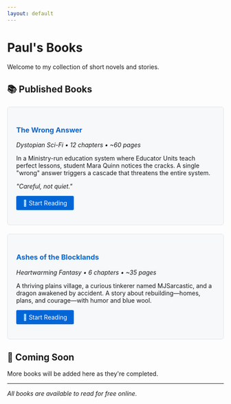 ```yaml
---
layout: default
---
```


# Paul's Books

Welcome to my collection of short novels and stories.

## 📚 Published Books

<div style="border: 1px solid #e1e4e8; border-radius: 6px; padding: 20px; margin: 20px 0; background-color: #f6f8fa;">
  <h3><a href="the_wrong_answer/" style="text-decoration: none; color: #0366d6;">The Wrong Answer</a></h3>
  <p><em>Dystopian Sci-Fi • 12 chapters • ~60 pages</em></p>
  <p>In a Ministry-run education system where Educator Units teach perfect lessons, student Mara Quinn notices the cracks. A single "wrong" answer triggers a cascade that threatens the entire system.</p>
  <p><em>"Careful, not quiet."</em></p>
  <p><a href="the_wrong_answer/" style="background-color: #0366d6; color: white; padding: 8px 16px; text-decoration: none; border-radius: 3px; display: inline-block;">📖 Start Reading</a></p>
</div>

<div style="border: 1px solid #e1e4e8; border-radius: 6px; padding: 20px; margin: 20px 0; background-color: #f6f8fa;">
  <h3><a href="ashes_of_the_blockland/" style="text-decoration: none; color: #0366d6;">Ashes of the Blocklands</a></h3>
  <p><em>Heartwarming Fantasy • 6 chapters • ~35 pages</em></p>
  <p>A thriving plains village, a curious tinkerer named MJSarcastic, and a dragon awakened by accident. A story about rebuilding—homes, plans, and courage—with humor and blue wool.</p>
  <p><a href="ashes_of_the_blockland/" style="background-color: #0366d6; color: white; padding: 8px 16px; text-decoration: none; border-radius: 3px; display: inline-block;">📖 Start Reading</a></p>
</div>

## 🚀 Coming Soon

More books will be added here as they're completed.

---

*All books are available to read for free online.*
